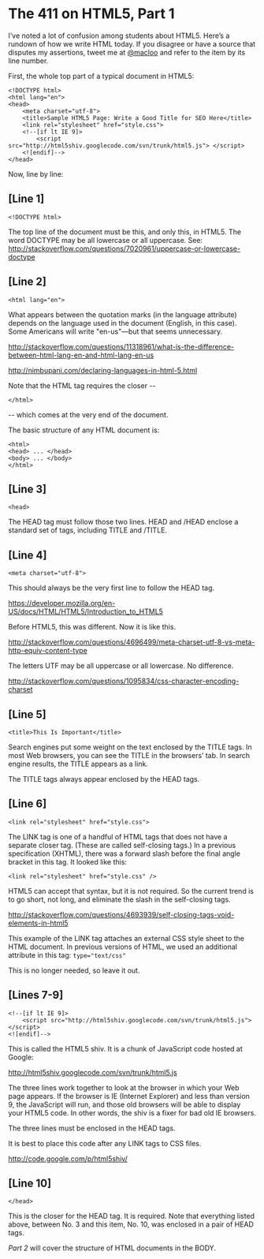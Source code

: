 # The 411 on HTML5, Part 1

I’ve noted a lot of confusion among students about HTML5. Here’s a rundown of how we write HTML today. If you disagree or have a source that disputes my assertions, tweet me at [@macloo](https://twitter.com/macloo) and refer to the item by its line number. 

First, the whole top part of a typical document in HTML5:

	<!DOCTYPE html>
	<html lang="en">
	<head>
		<meta charset="utf-8">
		<title>Sample HTML5 Page: Write a Good Title for SEO Here</title>
		<link rel="stylesheet" href="style.css">
		<!--[if lt IE 9]>
			<script src="http://html5shiv.googlecode.com/svn/trunk/html5.js"> </script>
		<![endif]-->
	</head>

Now, line by line:

## [Line 1]

	<!DOCTYPE html>

The top line of the document must be this, and only this, in HTML5. The word DOCTYPE may be all lowercase or all uppercase. See: 
<http://stackoverflow.com/questions/7020961/uppercase-or-lowercase-doctype>

## [Line 2]

	<html lang="en">

What appears between the quotation marks (in the language attribute) depends on the language used in the document (English, in this case). Some Americans will write "en-us"—but that seems unnecessary. 

<http://stackoverflow.com/questions/11318961/what-is-the-difference-between-html-lang-en-and-html-lang-en-us>

<http://nimbupani.com/declaring-languages-in-html-5.html>

Note that the HTML tag requires the closer -- 

	</html>

-- which comes at the very end of the document.

The basic structure of any HTML document is:

	<html>
	<head> ... </head>
	<body> ... </body>
	</html>

## [Line 3]

	<head>

The HEAD tag must follow those two lines. HEAD and /HEAD enclose a standard set of tags, including TITLE and /TITLE. 

## [Line 4]

	<meta charset="utf-8">

This should always be the very first line to follow the HEAD tag.

<https://developer.mozilla.org/en-US/docs/HTML/HTML5/Introduction_to_HTML5>
 
Before HTML5, this was different. Now it is like this.

<http://stackoverflow.com/questions/4696499/meta-charset-utf-8-vs-meta-http-equiv-content-type>

The letters UTF may be all uppercase or all lowercase. No difference. 

<http://stackoverflow.com/questions/1095834/css-character-encoding-charset>

## [Line 5]

	<title>This Is Important</title>

Search engines put some weight on the text enclosed by the TITLE tags. In most Web browsers, you can see the TITLE in the browsers’ tab. In search engine results, the TITLE appears as a link.

The TITLE tags always appear enclosed by the HEAD tags.

## [Line 6]

	<link rel="stylesheet" href="style.css">

The LINK tag is one of a handful of HTML tags that does not have a separate closer tag. (These are called self-closing tags.) In a previous specification (XHTML), there was a forward slash before the final angle bracket in this tag. It looked like this:

	<link rel="stylesheet" href="style.css" />

HTML5 can accept that syntax, but it is not required. So the current trend is to go short, not long, and eliminate the slash in the self-closing tags.

<http://stackoverflow.com/questions/4693939/self-closing-tags-void-elements-in-html5>

This example of the LINK tag attaches an external CSS style sheet to the HTML document. In previous versions of HTML, we used an additional attribute in this tag: <code>type="text/css"</code> 

This is no longer needed, so leave it out.

## [Lines 7-9]

	<!--[if lt IE 9]>
		<script src="http://html5shiv.googlecode.com/svn/trunk/html5.js"> </script>
	<![endif]-->

This is called the HTML5 shiv. It is a chunk of JavaScript code hosted at Google: 

<http://html5shiv.googlecode.com/svn/trunk/html5.js>

The three lines work together to look at the browser in which your Web page appears. If the browser is IE (Internet Explorer) and less than version 9, the JavaScript will run, and those old browsers will be able to display your HTML5 code. In other words, the shiv is a fixer for bad old IE browsers.

The three lines must be enclosed in the HEAD tags. 

It is best to place this code after any LINK tags to CSS files.

<http://code.google.com/p/html5shiv/>

## [Line 10]

	</head>

This is the closer for the HEAD tag. It is required. Note that everything listed above, between No. 3 and this item, No. 10, was enclosed in a pair of HEAD tags. 


*Part 2* will cover the structure of HTML documents in the BODY. 
